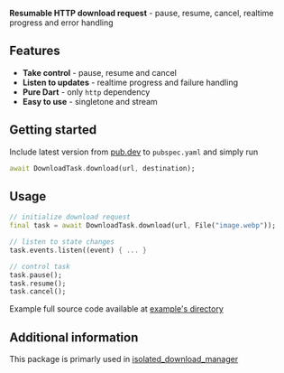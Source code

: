 **Resumable HTTP download request** - pause, resume, cancel, realtime progress and error handling

## Features

- **Take control** - pause, resume and cancel
- **Listen to updates** - realtime progress and failure handling
- **Pure Dart** - only `http` dependency 
- **Easy to use** - singletone and stream

## Getting started

Include latest version from [pub.dev](https://pub.dev/packages/download_task) to `pubspec.yaml` and simply run
```dart
await DownloadTask.download(url, destination);
```

## Usage

```dart
// initialize download request
final task = await DownloadTask.download(url, File("image.webp"));

// listen to state changes
task.events.listen((event) { ... }

// control task
task.pause();
task.resume();
task.cancel();
```
Example full source code available at [example's directory](example/download_task_example.dart)


## Additional information

This package is primarly used in [isolated_download_manager](https://pub.dev/packages/isolated_download_manager)
